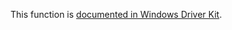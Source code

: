 This function is [documented in Windows Driver Kit](https://learn.microsoft.com/en-us/windows-hardware/drivers/ddi/wdm/nf-wdm-zwopensection).
